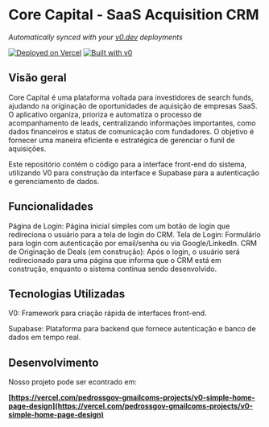 # Core Capital - SaaS Acquisition CRM

*Automatically synced with your [v0.dev](https://v0.dev) deployments*

[![Deployed on Vercel](https://img.shields.io/badge/Deployed%20on-Vercel-black?style=for-the-badge&logo=vercel)](https://vercel.com/pedrossgov-gmailcoms-projects/v0-simple-home-page-design)
[![Built with v0](https://img.shields.io/badge/Built%20with-v0.dev-black?style=for-the-badge)](https://v0.dev/chat/projects/llOM5cA5E1Z)

## Visão geral

Core Capital é uma plataforma voltada para investidores de search funds, ajudando na originação de oportunidades de aquisição de empresas SaaS. O aplicativo organiza, prioriza e automatiza o processo de acompanhamento de leads, centralizando informações importantes, como dados financeiros e status de comunicação com fundadores. O objetivo é fornecer uma maneira eficiente e estratégica de gerenciar o funil de aquisições.

Este repositório contém o código para a interface front-end do sistema, utilizando V0 para construção da interface e Supabase para a autenticação e gerenciamento de dados.


## Funcionalidades

Página de Login: Página inicial simples com um botão de login que redireciona o usuário para a tela de login do CRM.
Tela de Login: Formulário para login com autenticação por email/senha ou via Google/LinkedIn.
CRM de Originação de Deals (em construção): Após o login, o usuário será redirecionado para uma página que informa que o CRM está em construção, enquanto o sistema continua sendo desenvolvido.

## Tecnologias Utilizadas

V0: Framework para criação rápida de interfaces front-end.

Supabase: Plataforma para backend que fornece autenticação e banco de dados em tempo real.

## Desenvolvimento

Nosso projeto pode ser econtrado em:

**[https://vercel.com/pedrossgov-gmailcoms-projects/v0-simple-home-page-design](https://vercel.com/pedrossgov-gmailcoms-projects/v0-simple-home-page-design)**

